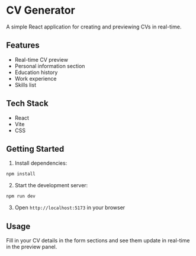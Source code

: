 # CV Generator

A simple React application for creating and previewing CVs in real-time.

## Features

-   Real-time CV preview
-   Personal information section
-   Education history
-   Work experience
-   Skills list

## Tech Stack

-   React
-   Vite
-   CSS

## Getting Started

1. Install dependencies:

```bash
npm install
```

2. Start the development server:

```bash
npm run dev
```

3. Open `http://localhost:5173` in your browser

## Usage

Fill in your CV details in the form sections and see them update in real-time in the preview panel.

